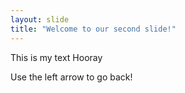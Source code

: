 ```yaml
---
layout: slide
title: "Welcome to our second slide!"
---
```

This is my text Hooray

Use the left arrow to go back!
